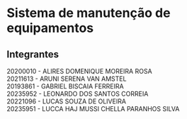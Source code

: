 # Sistema de manutenção de equipamentos
## Integrantes
20200010 - ALIRES DOMENIQUE MOREIRA ROSA<br>
20211613 - ARUNI SERENA VAN AMSTEL<br>
20193861 - GABRIEL BISCAIA FERREIRA<br>
20235952 - LEONARDO DOS SANTOS CORREIA<br>
20221096 - LUCAS SOUZA DE OLIVEIRA<br>
20235951 - LUCCA HAJ MUSSI CHELLA PARANHOS SILVA<br>
